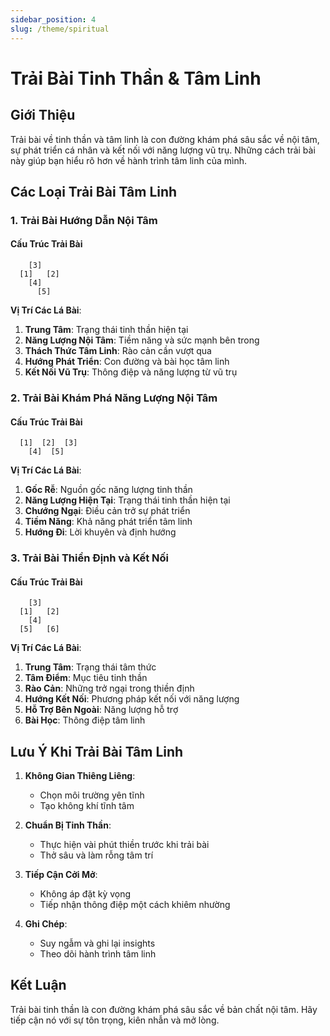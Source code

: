 ```yaml
---
sidebar_position: 4
slug: /theme/spiritual
---
```


# Trải Bài Tinh Thần & Tâm Linh

## Giới Thiệu

Trải bài về tinh thần và tâm linh là con đường khám phá sâu sắc về nội tâm, sự phát triển cá nhân và kết nối với năng lượng vũ trụ. Những cách trải bài này giúp bạn hiểu rõ hơn về hành trình tâm linh của mình.

## Các Loại Trải Bài Tâm Linh

### 1. Trải Bài Hướng Dẫn Nội Tâm

#### Cấu Trúc Trải Bài
```
    [3]
  [1]   [2]
    [4]
      [5]
```

**Vị Trí Các Lá Bài**:
1. **Trung Tâm**: Trạng thái tinh thần hiện tại
2. **Năng Lượng Nội Tâm**: Tiềm năng và sức mạnh bên trong
3. **Thách Thức Tâm Linh**: Rào cản cần vượt qua
4. **Hướng Phát Triển**: Con đường và bài học tâm linh
5. **Kết Nối Vũ Trụ**: Thông điệp và năng lượng từ vũ trụ

### 2. Trải Bài Khám Phá Năng Lượng Nội Tâm

#### Cấu Trúc Trải Bài
```
  [1]  [2]  [3]
    [4]  [5]
```

**Vị Trí Các Lá Bài**:
1. **Gốc Rễ**: Nguồn gốc năng lượng tinh thần
2. **Năng Lượng Hiện Tại**: Trạng thái tinh thần hiện tại
3. **Chướng Ngại**: Điều cản trở sự phát triển
4. **Tiềm Năng**: Khả năng phát triển tâm linh
5. **Hướng Đi**: Lời khuyên và định hướng

### 3. Trải Bài Thiền Định và Kết Nối

#### Cấu Trúc Trải Bài
```
    [3]
  [1]   [2]
    [4]
  [5]   [6]
```

**Vị Trí Các Lá Bài**:
1. **Trung Tâm**: Trạng thái tâm thức
2. **Tâm Điểm**: Mục tiêu tinh thần
3. **Rào Cản**: Những trở ngại trong thiền định
4. **Hướng Kết Nối**: Phương pháp kết nối với năng lượng
5. **Hỗ Trợ Bên Ngoài**: Năng lượng hỗ trợ
6. **Bài Học**: Thông điệp tâm linh

## Lưu Ý Khi Trải Bài Tâm Linh

1. **Không Gian Thiêng Liêng**:
   - Chọn môi trường yên tĩnh
   - Tạo không khí tĩnh tâm

2. **Chuẩn Bị Tinh Thần**:
   - Thực hiện vài phút thiền trước khi trải bài
   - Thở sâu và làm rỗng tâm trí

3. **Tiếp Cận Cởi Mở**:
   - Không áp đặt kỳ vọng
   - Tiếp nhận thông điệp một cách khiêm nhường

4. **Ghi Chép**:
   - Suy ngẫm và ghi lại insights
   - Theo dõi hành trình tâm linh

## Kết Luận

Trải bài tinh thần là con đường khám phá sâu sắc về bản chất nội tâm. Hãy tiếp cận nó với sự tôn trọng, kiên nhẫn và mở lòng.